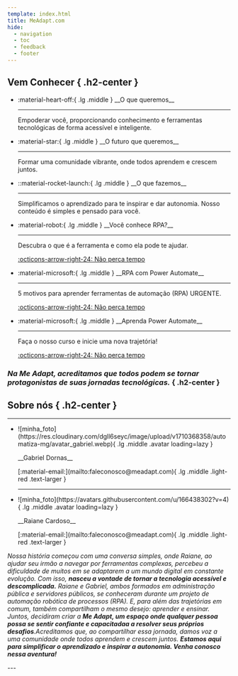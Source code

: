 ```yaml
---
template: index.html
title: MeAdapt.com
hide:
  - navigation
  - toc
  - feedback
  - footer
---
```

<style>
  .md-typeset h1,
  .md-content__button,
  .md-source-file {
    display: none;
  }
</style>

## Vem Conhecer { .h2-center }

<div class="grid cards card-border-radius" markdown>

- <p class="text-larger" markdown>:material-heart-off:{ .lg .middle } __O que queremos__</p>

    ---

    Empoderar você, proporcionando conhecimento e ferramentas tecnológicas de forma acessível e inteligente.


- <p class="text-larger" markdown>:material-star:{ .lg .middle  } __O futuro que queremos__</p>

    ---

    Formar uma comunidade vibrante, onde todos aprendem e crescem juntos.


- <p class="text-larger" markdown>::material-rocket-launch:{ .lg .middle  } __O que fazemos__</p>

    ---

    Simplificamos o aprendizado para te inspirar e dar autonomia. Nosso conteúdo é simples e pensado para você.

- <p class="text-larger" markdown>:material-robot:{ .lg .middle  } __Você conhece RPA?__</p>

    ---

    Descubra o que é a ferramenta e como ela pode te ajudar.

    [:octicons-arrow-right-24: Não perca tempo](blog/posts/20241004_o_que_e_rpa.md)

- <p class="text-larger" markdown>:material-microsoft:{ .lg .middle  } __RPA com Power Automate__</p>

    ---

    5 motivos para aprender ferramentas de automação (RPA) URGENTE.

    [:octicons-arrow-right-24: Não perca tempo](blog/posts/20240914_5_motivos_para_aprender_automacao.md)

- <p class="text-larger" markdown>:material-microsoft:{ .lg .middle  } __Aprenda Power Automate__</p>

    ---

    Faça o nosso curso e inicie uma nova trajetória!

    [:octicons-arrow-right-24: Não perca tempo](blog/posts/20240914_5_motivos_para_aprender_automacao.md)

</div>

### _Na Me Adapt, acreditamos que todos podem se tornar protagonistas de suas jornadas tecnológicas._ { .h2-center }

## Sobre nós { .h2-center }
---

<div class="grid" markdown>

- <p class="p-center" markdown>![minha_foto](https://res.cloudinary.com/dgll6seyc/image/upload/v1710368358/automatiza-mg/avatar_gabriel.webp){ .lg .middle .avatar loading=lazy }</p>


    <p class="p-center" markdown>__Gabriel Dornas__</p>
    <p class="p-center" markdown>
      [:material-email:](mailto:faleconosco@meadapt.com){ .lg .middle .light-red .text-larger }
    </p>

     ---

- <p class="p-center" markdown>![minha_foto](https://avatars.githubusercontent.com/u/166438302?v=4){ .lg .middle .avatar loading=lazy }</p>


    <p class="p-center" markdown>__Raiane Cardoso__</p>

    <p class="p-center" markdown>
      [:material-email:](mailto:faleconosco@meadapt.com){ .lg .middle .light-red .text-larger }
    </p>

_Nossa história começou com uma conversa simples, onde Raiane, ao ajudar seu irmão a navegar por ferramentas complexas, percebeu a dificuldade de muitos em se adaptarem a um mundo digital em constante evolução. Com isso, **nasceu a vontade de tornar a tecnologia acessível e descomplicada.** Raiane e Gabriel, ambos formados em administração pública e servidores públicos, se conheceram durante um projeto de automação robótica de processos (RPA). E, para além das trajetórias em comum, também compartilham o mesmo desejo: aprender e ensinar. Juntos, decidiram criar a **Me Adapt, um espaço onde qualquer pessoa possa se sentir confiante e capacitadaa a resolver seus próprios desafios**.Acreditamos que, ao compartilhar essa jornada, damos voz a uma comunidade onde todos aprendem e crescem juntos. **Estamos aqui para simplificar o aprendizado e inspirar a autonomia. Venha conosco nessa aventura!**_

</div>
---

